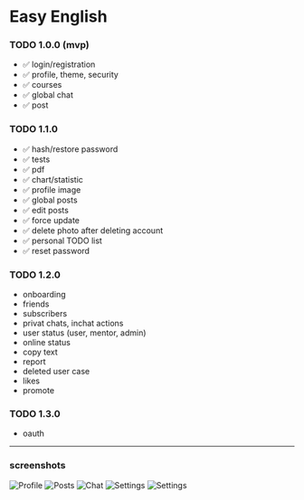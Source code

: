 # Easy English

### TODO 1.0.0 (mvp)

- ✅ login/registration
- ✅ profile, theme, security
- ✅ courses
- ✅ global chat
- ✅ post

### TODO 1.1.0

- ✅ hash/restore password
- ✅ tests
- ✅ pdf
- ✅ chart/statistic
- ✅ profile image
- ✅ global posts
- ✅ edit posts
- ✅ force update
- ✅ delete photo after deleting account
- ✅ personal TODO list
- ✅ reset password

### TODO 1.2.0

- onboarding
- friends
- subscribers
- privat chats, inchat actions
- user status (user, mentor, admin)
- online status
- copy text
- report
- deleted user case
- likes
- promote

### TODO 1.3.0

- oauth

---

### screenshots

![Profile](./assets/profile.jpg 'Profile')
![Posts](./assets/postModal.jpg 'User post actions')
![Chat](./assets/chat.jpg 'Global chat')
![Settings](./assets/settings.jpg 'Profile settings')
![Settings](./assets/settingsModal.jpg 'Profile settings more actions')

